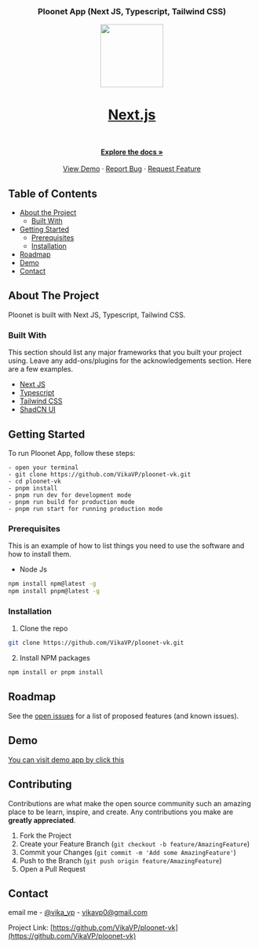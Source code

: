 <!--
*** Thanks for checking out this README Template. If you have a suggestion that would
*** make this better, please fork the repo and create a pull request or simply open
*** an issue with the tag "enhancement".
*** Thanks again! Now go create something AMAZING! :D
-->

<br />
<p align="center">

  <h3 align="center">Ploonet App (Next JS, Typescript, Tailwind CSS)</h3>
  <p align="center">
    <a href="https://nextjs.org">
      <picture>
        <source media="(prefers-color-scheme: dark)" srcset="https://assets.vercel.com/image/upload/v1662130559/nextjs/Icon_dark_background.png">
        <img src="https://assets.vercel.com/image/upload/v1662130559/nextjs/Icon_light_background.png" height="128">
      </picture>
      <h1 align="center">Next.js</h1>
      <a aria-label="NPM version" href="https://www.npmjs.com/package/next"><img alt="" src="https://img.shields.io/npm/v/next.svg?style=for-the-badge&labelColor=000000"></a>
    </a>
  </p>

  <p align="center">
    <br />
    <a href="https://github.com/VikaVP/ploonet-vk"><strong>Explore the docs »</strong></a>
    <br />
    <br />
    <a href="https://github.com/VikaVP/ploonet-vk">View Demo</a>
    ·
    <a href="https://github.com/VikaVP/ploonet-vk/issues">Report Bug</a>
    ·
    <a href="https://github.com/VikaVP/ploonet-vk/issues">Request Feature</a>
  </p>
</p>

<!-- TABLE OF CONTENTS -->

## Table of Contents

- [About the Project](#about-the-project)
  - [Built With](#built-with)
- [Getting Started](#getting-started)
  - [Prerequisites](#prerequisites)
  - [Installation](#installation)
- [Roadmap](#roadmap)
- [Demo](#demo)
- [Contact](#contact)

<!-- ABOUT THE PROJECT -->

## About The Project

Ploonet is built with Next JS, Typescript, Tailwind CSS.

### Built With

This section should list any major frameworks that you built your project using. Leave any add-ons/plugins for the acknowledgements section. Here are a few examples.

- [Next JS](https://nextjs.org)
- [Typescript](https://www.typescriptlang.org/)
- [Tailwind CSS](https://tailwindcss.com/)
- [ShadCN UI](https://ui.shadcn.com/)
<!-- GETTING STARTED -->

## Getting Started

To run Ploonet App, follow these steps:

```
- open your terminal
- git clone https://github.com/VikaVP/ploonet-vk.git
- cd ploonet-vk
- pnpm install
- pnpm run dev for development mode
- pnpm run build for production mode
- pnpm run start for running production mode
```

### Prerequisites

This is an example of how to list things you need to use the software and how to install them.

- Node Js

```sh
npm install npm@latest -g
npm install pnpm@latest -g
```

### Installation

1. Clone the repo

```sh
git clone https://github.com/VikaVP/ploonet-vk.git
```

2. Install NPM packages

```sh
npm install or pnpm install
```

<!-- ROADMAP -->

## Roadmap

See the [open issues](https://github.com/VikaVP/ploonet-vk/issues) for a list of proposed features (and known issues).

<!-- DEM0 -->

## Demo

[You can visit demo app by click this](hhttps://ploonet-vk-yxv7.vercel.app/)

<!-- CONTRIBUTING -->

## Contributing

Contributions are what make the open source community such an amazing place to be learn, inspire, and create. Any contributions you make are **greatly appreciated**.

1. Fork the Project
2. Create your Feature Branch (`git checkout -b feature/AmazingFeature`)
3. Commit your Changes (`git commit -m 'Add some AmazingFeature'`)
4. Push to the Branch (`git push origin feature/AmazingFeature`)
5. Open a Pull Request

<!-- CONTACT -->

## Contact

email me - [@vika_vp](vikavp0@gmail.com) - vikavp0@gmail.com

Project Link: [https://github.com/VikaVP/ploonet-vk](https://github.com/VikaVP/ploonet-vk)